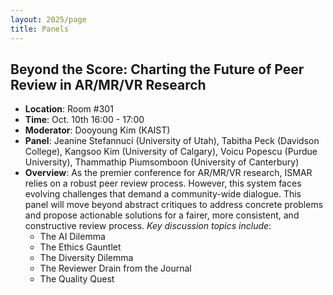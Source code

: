 ```yaml
---
layout: 2025/page
title: Panels
---
```


## Beyond the Score: Charting the Future of Peer Review in AR/MR/VR Research
- **Location**: Room #301
- **Time**: Oct. 10th 16:00 - 17:00
- **Moderator**: Dooyoung Kim (KAIST)
- **Panel**: Jeanine Stefannuci (University of Utah), Tabitha Peck (Davidson College), Kangsoo Kim (University of Calgary), Voicu Popescu (Purdue University), Thammathip Piumsomboon  (University of Canterbury)
- **Overview**: As the premier conference for AR/MR/VR research, ISMAR relies on a robust peer review process. However, this system faces evolving challenges that demand a community-wide dialogue. This panel will move beyond abstract critiques to address concrete problems and propose actionable solutions for a fairer, more consistent, and constructive review process. *Key discussion topics include*:
    - The AI Dilemma
    - The Ethics Gauntlet
    - The Diversity Dilemma
    - The Reviewer Drain from the Journal
    - The Quality Quest